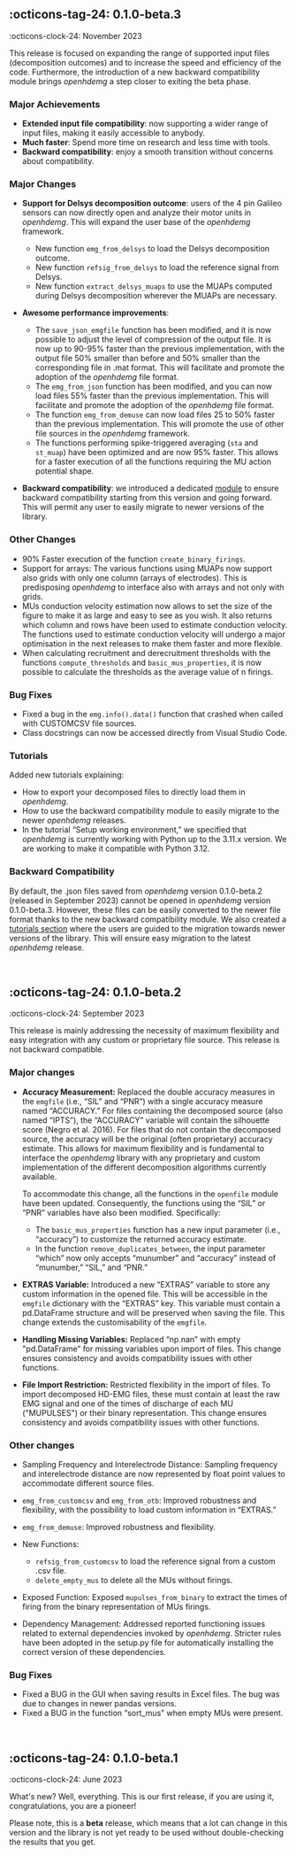 ## :octicons-tag-24: 0.1.0-beta.3
:octicons-clock-24: November 2023

This release is focused on expanding the range of supported input files (decomposition outcomes) and to increase the speed and efficiency of the code. Furthermore, the introduction of a new backward compatibility module brings *openhdemg* a step closer to exiting the beta phase.

### Major Achievements

- **Extended input file compatibility**: now supporting a wider range of input files, making it easily accessible to anybody.
- **Much faster**: Spend more time on research and less time with tools.
- **Backward compatibility**: enjoy a smooth transition without concerns about compatibility.

### Major Changes

- **Support for Delsys decomposition outcome**: users of the 4 pin Galileo sensors can now directly open and analyze their motor units in *openhdemg*. This will expand the user base of the *openhdemg* framework.

    - New function `emg_from_delsys` to load the Delsys decomposition outcome.
    - New function `refsig_from_delsys` to load the reference signal from Delsys.
    - New function `extract_delsys_muaps` to use the MUAPs computed during Delsys decomposition wherever the MUAPs are necessary.

- **Awesome performance improvements**:

    - The `save_json_emgfile` function has been modified, and it is now possible to adjust the level of compression of the output file. It is now up to 90-95% faster than the previous implementation, with the output file 50% smaller than before and 50% smaller than the corresponding file in .mat format. This will facilitate and promote the adoption of the *openhdemg* file format.
    - The `emg_from_json` function has been modified, and you can now load files 55% faster than the previous implementation. This will facilitate and promote the adoption of the *openhdemg* file format.
    - The function `emg_from_demuse` can now load files 25 to 50% faster than the previous implementation. This will promote the use of other file sources in the *openhdemg* framework.
    - The functions performing spike-triggered averaging (`sta` and `st_muap`) have been optimized and are now 95% faster. This allows for a faster execution of all the functions requiring the MU action potential shape.

- **Backward compatibility**: we introduced a dedicated [module](api_compatibility.md) to ensure backward compatibility starting from this version and going forward. This will permit any user to easily migrate to newer versions of the library.

### Other Changes

- 90% Faster execution of the function `create_binary_firings`.
- Support for arrays: The various functions using MUAPs now support also grids with only one column (arrays of electrodes). This is predisposing *openhdemg* to interface also with arrays and not only with grids.
- MUs conduction velocity estimation now allows to set the size of the figure to make it as large and easy to see as you wish. It also returns which column and rows have been used to estimate conduction velocity. The functions used to estimate conduction velocity will undergo a major optimisation in the next releases to make them faster and more flexible.
- When calculating recruitment and derecruitment thresholds with the functions `compute_thresholds` and `basic_mus_properties`, it is now possible to calculate the thresholds as the average value of n firings.

### Bug Fixes

- Fixed a bug in the `emg.info().data()` function that crashed when called with CUSTOMCSV file sources.
- Class docstrings can now be accessed directly from Visual Studio Code.

### Tutorials

Added new tutorials explaining:

- How to export your decomposed files to directly load them in *openhdemg*.
- How to use the backward compatibility module to easily migrate to the newer *openhdemg* releases.
- In the tutorial “Setup working environment,” we specified that *openhdemg* is currently working with Python up to the 3.11.x version. We are working to make it compatible with Python 3.12.

### Backward Compatibility

By default, the .json files saved from *openhdemg* version 0.1.0-beta.2 (released in September 2023) cannot be opened in *openhdemg* version 0.1.0-beta.3. However, these files can be easily converted to the newer file format thanks to the new backward compatibility module. We also created a [tutorials section](tutorials/convert_old_json_files.md) where the users are guided to the migration towards newer versions of the library. This will ensure easy migration to the latest *openhdemg* release.

<br>

## :octicons-tag-24: 0.1.0-beta.2
:octicons-clock-24: September 2023

This release is mainly addressing the necessity of maximum flexibility and easy integration with any custom or proprietary file source. This release is not backward compatible.

### Major changes

- **Accuracy Measurement:** Replaced the double accuracy measures in the `emgfile` (i.e., “SIL” and “PNR”) with a single accuracy measure named “ACCURACY.” For files containing the decomposed source (also named “IPTS”), the “ACCURACY” variable will contain the silhouette score (Negro et al. 2016). For files that do not contain the decomposed source, the accuracy will be the original (often proprietary) accuracy estimate. This allows for maximum flexibility and is fundamental to interface the *openhdemg* library with any proprietary and custom implementation of the different decomposition algorithms currently available.

    To accommodate this change, all the functions in the `openfile` module have been updated. Consequently, the functions using the “SIL” or “PNR” variables have also been modified. Specifically:
    
    - The `basic_mus_properties` function has a new input parameter (i.e., “accuracy”) to customize the returned accuracy estimate.
    - In the function `remove_duplicates_between`, the input parameter “which” now only accepts “munumber” and “accuracy” instead of “munumber,” “SIL,” and “PNR.”

- **EXTRAS Variable:** Introduced a new “EXTRAS” variable to store any custom information in the opened file. This will be accessible in the `emgfile` dictionary with the “EXTRAS” key. This variable must contain a pd.DataFrame structure and will be preserved when saving the file. This change extends the customisability of the `emgfile`.

- **Handling Missing Variables:** Replaced “np.nan” with empty "pd.DataFrame” for missing variables upon import of files. This change ensures consistency and avoids compatibility issues with other functions.

- **File Import Restriction:** Restricted flexibility in the import of files. To import decomposed HD-EMG files, these must contain at least the raw EMG signal and one of the times of discharge of each MU ("MUPULSES") or their binary representation. This change ensures consistency and avoids compatibility issues with other functions.

### Other changes

- Sampling Frequency and Interelectrode Distance: Sampling frequency and interelectrode distance are now represented by float point values to accommodate different source files.

- `emg_from_customcsv` and `emg_from_otb`: Improved robustness and flexibility, with the possibility to load custom information in “EXTRAS.”

- `emg_from_demuse`: Improved robustness and flexibility.

- New Functions:  
    - `refsig_from_customcsv` to load the reference signal from a custom .csv file.
    - `delete_empty_mus` to delete all the MUs without firings.

- Exposed Function: Exposed `mupulses_from_binary` to extract the times of firing from the binary representation of MUs firings.

- Dependency Management: Addressed reported functioning issues related to external dependencies invoked by *openhdemg*. Stricter rules have been adopted in the setup.py file for automatically installing the correct version of these dependencies.

### Bug Fixes
 
- Fixed a BUG in the GUI when saving results in Excel files. The bug was due to changes in newer pandas versions.
- Fixed a BUG in the function “sort_mus” when empty MUs were present.

<br>

## :octicons-tag-24: 0.1.0-beta.1
:octicons-clock-24: June 2023

What's new? Well, everything. This is our first release, if you are using it, congratulations, you are a pioneer!

Please note, this is a **beta** release, which means that a lot can change in this version and the library is not yet ready to be used without double-checking the results that you get.
